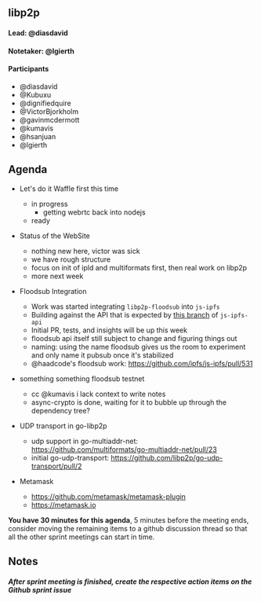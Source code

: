 ## libp2p

#### Lead: @diasdavid
#### Notetaker: @lgierth

#### Participants

- @diasdavid
- @Kubuxu
- @dignifiedquire
- @VictorBjorkholm
- @gavinmcdermott
- @kumavis
- @hsanjuan
- @lgierth

## Agenda

- Let's do it Waffle first this time
  - in progress
    - getting webrtc back into nodejs
  - ready
- Status of the WebSite
  - nothing new here, victor was sick
  - we have rough structure
  - focus on init of ipld and multiformats first, then real work on libp2p
  - more next week
- Floodsub Integration
  - Work was started integrating `libp2p-floodsub` into `js-ipfs`
  - Building against the API that is expected by [this branch](https://github.com/ipfs/js-ipfs-api/pull/377) of `js-ipfs-api`
  - Initial PR, tests, and insights will be up this week
  - floodsub api itself still subject to change and figuring things out
  - naming: using the name floodsub gives us the room to experiment and only 
name it pubsub once it's stabilized
  - @haadcode's floodsub work: https://github.com/ipfs/js-ipfs/pull/531
- something something floodsub testnet
  - cc @kumavis i lack context to write notes
  - async-crypto is done, waiting for it to bubble up through the dependency tree?
- UDP transport in go-libp2p
  - udp support in go-multiaddr-net: https://github.com/multiformats/go-multiaddr-net/pull/23
  - initial go-udp-transport: https://github.com/libp2p/go-udp-transport/pull/2


- Metamask
  - https://github.com/metamask/metamask-plugin
  - https://metamask.io

**You have 30 minutes for this agenda**, 5 minutes before the meeting ends, consider moving the remaining items to a github discussion thread so that all the other sprint meetings can start in time.

## Notes


##### After sprint meeting is finished, create the respective action items on the Github sprint issue